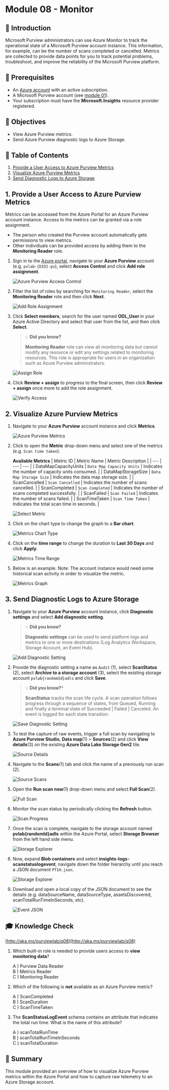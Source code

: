 # Module 08 - Monitor

## :loudspeaker: Introduction

Microsoft Purview administrators can use Azure Monitor to track the operational state of a Microsoft Purview account instance. This information, for example, can be the number of scans completed or cancelled. Metrics are collected to provide data points for you to track potential problems, troubleshoot, and improve the reliability of the Microsoft Purview platform.

## :thinking: Prerequisites

* An [Azure account](https://azure.microsoft.com/free/) with an active subscription.
* A Microsoft Purview account (see [module 01](../modules/module01.md)).
* Your subscription must have the **Microsoft.Insights** resource provider registered.

## :dart: Objectives

* View Azure Purview metrics.
* Send Azure Purview diagnostic logs to Azure Storage.

## :bookmark_tabs: Table of Contents

1. [Provide a User Access to Azure Purview Metrics](#1-provide-a-user-access-to-azure-purview-metrics)
2. [Visualize Azure Purview Metrics](#2-visualize-azure-purview-metrics)
3. [Send Diagnostic Logs to Azure Storage](#3-send-diagnostic-logs-to-azure-storage)

## 1. Provide a User Access to Azure Purview Metrics

Metrics can be accessed from the Azure Portal for an Azure Purview account instance. Access to the metrics can be granted via a role assignment.
* The person who created the Purview account automatically gets permissions to view metrics.
* Other individuals can be provided access by adding them to the **Monitoring Reader** role.

1. Sign in to the [Azure portal](https://portal.azure.com), navigate to your **Azure Purview** account (e.g. `pvlab-{DID}-pv`), select **Access Control** and click **Add role assignment**.

    ![Azure Purview Access Control](../images/module08/M8-T1-S1.png)

2. Filter the list of roles by searching for `Monitoring Reader`, select the **Monitoring Reader** role and then click **Next**.

    ![Add Role Assignment](../images/module08/M8-T1-S2.png)

3. Click **Select members**, search for the user named **ODL_User <inject key="DeploymentID" enableCopy="false" />** in your Azure Active Directory and select that user from the list, and then click **Select**.

    > :bulb: **Did you know?**
    >
    > **Monitoring Reader** role can view all monitoring data but cannot modify any resource or edit any settings related to monitoring resources. This role is appropriate for users in an organization such as Azure Purview administrators.

    ![Assign Role](../images/module08/M8-T1-S3.png)

4. Click **Review + assign** to progress to the final screen, then click **Review + assign** once more to add the role assignment.

    ![Verify Access](../images/module08/M8-T1-S4.png)

## 2. Visualize Azure Purview Metrics

1. Navigate to your **Azure Purview** account instance and click **Metrics**.

    ![Azure Purview Metrics](../images/module08/M8-T2-Update1.png)

2. Click to open the **Metric** drop-down menu and select one of the metrics (e.g. `Scan time taken`).

    **Available Metrics**
    | Metric ID  | Metric Name | Metric Description |
    | --- | --- | --- |
    | DataMapCapacityUnits | `Data Map Capacity Units` | Indicates the number of capacity units consumed. |
    | DataMapStorageSize | `Data Map Storage Size` | Indicates the data map storage size. |
    | ScanCancelled | `Scan Cancelled` | Indicates the number of scans cancelled. |
    | ScanCompleted | `Scan Completed` | Indicates the number of scans completed successfully. |
    | ScanFailed | `Scan Failed` | Indicates the number of scans failed. |
    | ScanTimeTaken | `Scan Time Taken` | Indicates the total scan time in seconds. |

    ![Select Metric](../images/module08/M8-T2-Update2.png)

3. Click on the chart type to change the graph to a **Bar chart**.

    ![Metrics Chart Type](../images/module08/08.07-metrics-chart.png)

4. Click on the **time range** to change the duration to **Last 30 Days** and click **Apply**.

    ![Metrics Time Range](../images/module08/08.08-metrics-range.png)

5. Below is an example. Note: The account instance would need some historical scan activity in order to visualize the metric. 

    ![Metrics Graph](../images/module08/08.09-metrics-graph.png)

## 3. Send Diagnostic Logs to Azure Storage

1. Navigate to your **Azure Purview** account instance, click **Diagnostic settings** and select **Add diagnostic setting**.

    > :bulb: **Did you know?**
    >
    > **Diagnostic settings** can be used to send platform logs and metrics to one or more destinations (Log Analytics Workspace, Storage Account, an Event Hub).

    ![Add Diagnostic Setting](../images/module08/M8-T3-Update1.png)

2. Provide the diagnostic setting a name as `Audit` (1), select **ScanStatus** (2), select **Archive to a storage account** (3), select the existing storage account `pvlab{randomId}adls` and click **Save**.

    > :bulb: **Did you know?***
    >
    > **ScanStatus** tracks the scan life cycle. A scan operation follows progress through a sequence of states, from Queued, Running and finally a terminal state of Succeeded | Failed | Canceled. An event is logged for each state transition.

    ![Save Diagnostic Setting](../images/module08/M8-T3-S2.png)

3. To test the capture of raw events, trigger a full scan by navigating to **Azure Purview Studio**, **Data map**(1) > **Sources**(2) and click **View details**(3) on the existing **Azure Data Lake Storage Gen2** tile.

    ![Source Details](../images/module08/M8-T3-S3.png)

4. Navigate to the **Scans**(1) tab and click the name of a previously run scan (2).

    ![Source Scans](../images/module08/M8-T3-S4.png)

5. Open the **Run scan now**(1) drop-down menu and select **Full Scan**(2).

    ![Full Scan](../images/module08/M8-T3-S5.png)

6. Monitor the scan status by periodically clicking the **Refresh** button.

    ![Scan Progress](../images/module08/08.19-scan-progress-1.1.png)

7. Once the scan is complete, navigate to the storage account named **pvlab{randomId}adls** within the Azure Portal, select **Storage Browser** from the left hand side menu.

    ![Storage Explorer](../images/module08/08.20-storage-explorer-1.1.png)

8. Now, expand **Blob containers** and select **insights-logs-scanstatuslogevent**, navigate down the folder hierarchy until you reach a JSON document `PT1H.json`.

    ![Storage Explorer](../images/module08/08.20-storage-explorer-1.png)

8. Download and open a local copy of the JSON document to see the details (e.g. dataSourceName, dataSourceType, assetsDiscovered, scanTotalRunTimeInSeconds, etc).

    ![Event JSON](../images/module08/08.21-event-json.png)

## :mortar_board: Knowledge Check

[http://aka.ms/purviewlab/q08](http://aka.ms/purviewlab/q08)

1. Which built-in role is needed to provide users access to **view monitoring data**?

    A ) Purview Data Reader  
    B ) Metrics Reader  
    C ) Monitoring Reader

2. Which of the following is **not** available as an Azure Purview metric?

    A ) ScanCompleted  
    B ) ScanDuration  
    C ) ScanTimeTaken

3. The **ScanStatusLogEvent** schema contains an attribute that indicates the total run time. What is the name of this attribute?

    A ) scanTotalRunTime  
    B ) scanTotalRunTimeInSeconds  
    C ) scanTotalDuration

## :tada: Summary
This module provided an overview of how to visualize Azure Purview metrics within the Azure Portal and how to capture raw telemetry to an Azure Storage account.
